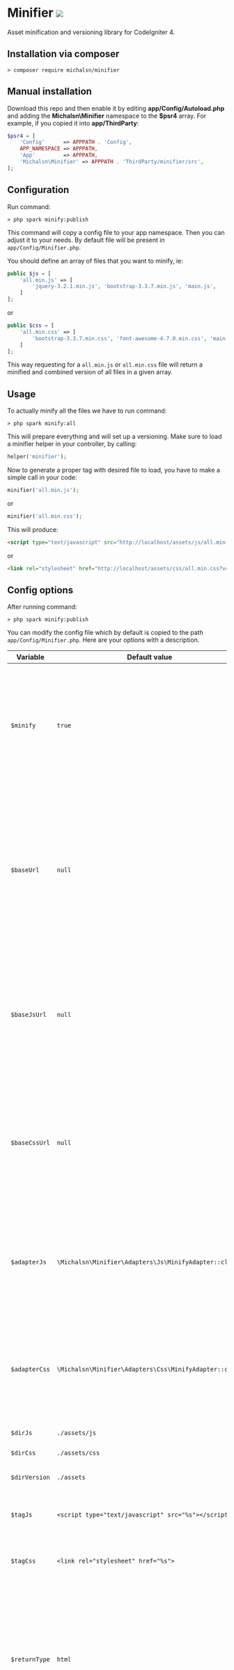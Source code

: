 # Minifier [![](https://github.com/michalsn/minifier/workflows/PHP%20Tests/badge.svg)](https://github.com/michalsn/minifier/actions?query=workflow%3A%22PHP+Tests%22)

Asset minification and versioning library for CodeIgniter 4.

## Installation via composer

    > composer require michalsn/minifier

## Manual installation

Download this repo and then enable it by editing **app/Config/Autoload.php** and adding the **Michalsn\Minifier**
namespace to the **$psr4** array. For example, if you copied it into **app/ThirdParty**:

```php
$psr4 = [
    'Config'      => APPPATH . 'Config',
    APP_NAMESPACE => APPPATH,
    'App'         => APPPATH,
    'Michalsn\Minifier' => APPPATH . 'ThirdParty/minifier/src',
];
```
## Configuration

Run command:

    > php spark minify:publish

This command will copy a config file to your app namespace.
Then you can adjust it to your needs. By default file will be present in `app/Config/Minifier.php`.

You should define an array of files that you want to minify, ie:

```php
public $js = [
    'all.min.js' => [
        'jquery-3.2.1.min.js', 'bootstrap-3.3.7.min.js', 'main.js',
    ]
];
```

or

```php
public $css = [
    'all.min.css' => [
        'bootstrap-3.3.7.min.css', 'font-awesome-4.7.0.min.css', 'main.css',
    ]
];
```

This way requesting for a `all.min.js` or `all.min.css` file will return a minified and combined version of all files in a given array.

## Usage

To actually minify all the files we have to run command:

    > php spark minify:all

This will prepare everything and will set up a versioning. Make sure to load a minifier helper in your controller, by calling:

```php
helper('minifier');
```

Now to generate a proper tag with desired file to load, you have to make a simple call in your code:

```php
minifier('all.min.js');
```

or

```php
minifier('all.min.css');
```

This will produce:

```html
<script type="text/javascript" src="http://localhost/assets/js/all.min.js?v=9ef881911da8d7c4a1c2f19c4878d122"></script> 
```

or

```html
<link rel="stylesheet" href="http://localhost/assets/css/all.min.css?v=50a35b0b1d1c3798aa556b8245314930">
```

## Config options

After running command:

    > php spark minify:publish

You can modify the config file which by default is copied to the path `app/Config/Minifier.php`. Here are your options with a description.

Variable | Default value | Options | Desctiption
-------- | ------------- | ------- | -----------
`$minify`| `true` | `true`, `false` | Use this variable to turn on and off minification of the assets. Turning off can be useful during app development - for easy debugging.
`$baseUrl` | `null` | | Use this variable when you want to set absolute path to the asset files. If no other URLs are set, like `$baseJsUrl` or `$baseCssUrl` then values set to `$dirJS` and `$dirCss` will be added to the final URL.
`$baseJsUrl` | `null` | | Use this variable when your JS assets are served from subdomain. Bare in mind that in this case variable `$dirJs` won't be added to the URL.
`$baseCssUrl` | `null` | | Use this variable when your CSS assets are served from subdomain. Bare in mind that in this case variable `$dirCSS` won't be added to the URL.
`$adapterJs` | `\Michalsn\Minifier\Adapters\Js\MinifyAdapter::class` | | Adapter to use for minifying JS files. You can also implement your own JS adapter to minify assets and replace this class.
`$adapterCss` | `\Michalsn\Minifier\Adapters\Css\MinifyAdapter::class` | | Adapter to use for minifying CSS files. You can also implement your own CSS adapter to minify assets and replace this class.
`$dirJs` | `./assets/js` | | JS assets directory.
`$dirCss` | `./assets/css` | | CSS assets directory.
`$dirVersion` | `./assets` | | Directory to store assets versioning.
`$tagJs` | `<script type="text/javascript" src="%s"></script>` | | JS tag to use in HTML when displaying JS assets.
`$tagCss` | `<link rel="stylesheet" href="%s">` | | CSS tag to use in HTML when displaying CSS assets.
`$returnType` | `html` | `html`, `json`, `array` | Determines how the files will be returned. The dafault value is `html` and it uses the `$tagJs` and `$tagCss` variables. Using `array` will return the php array and `json` type will return a json string.
`$js` | | | This array defines JS files to minify.
`$css` | | | This array defines CSS files to minify.

## License

The MIT License (MIT). Please see [License File](LICENSE) for more information.


